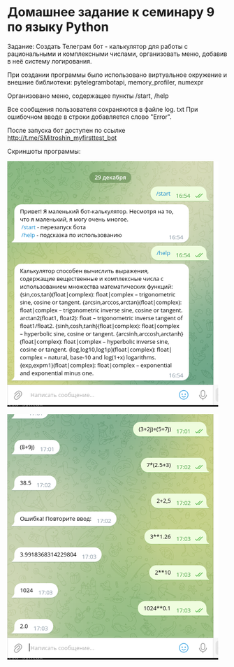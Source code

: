 ﻿# Домашнее задание к семинару 9 по языку Python

Задание: Создать Телеграм бот - калькулятор для работы с рациональными и комплексными числами, организовать меню, добавив в неё систему логирования.


При создании программы было использовано виртуальное окружение и внешние библиотеки:
pytelegrambotapi,  memory_profiler, numexpr

Организовано меню, содержащее пункты /start, /help

Все сообщения пользователя сохраняются в файле log.
txt При ошибочном вводе в строки добавляется слово "Error".

После запуска бот доступен по ссылке  http://t.me/SMitroshin_myfirsttest_bot

Скриншоты программы:

![Запуск программы](1.png)

![Вычисление](2.png)

